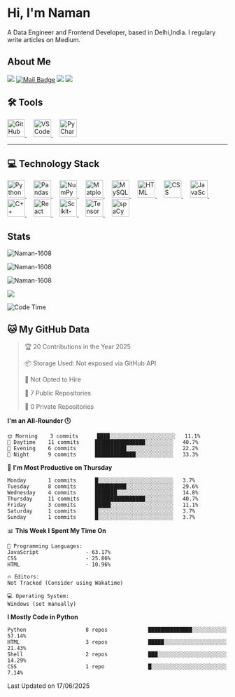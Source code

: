 # Hi, I'm Naman

A Data Engineer and Frontend Developer, based in Delhi,India. I regulary write articles on Medium.

## About Me

[![](https://visitor-badge.laobi.icu/badge?page_id=Naman-1608.Naman-1608)](https://visitor-badge.laobi.icu/badge?page_id=Naman-1608.Naman-1608)
[![Mail Badge](https://img.shields.io/badge/-gmail-c14438?style=flat&logo=Gmail&logoColor=white&link=mailto:eryajf@163.com)](mailto:namkumar455@gmail.com)
[![](https://img.shields.io/github/stars/Naman-1608?color=fefb7b&logo=Undertale)](https://github-readme-stats.vercel.app/api?username=Naman-1608&hide_title=false&hide_border=true&show_icons=true&include_all_commits=true&line_height=20&bg_color=0,EC6C6C,FFD479,FFFC79,73FA79&theme=graywhite&locale=cn)
[![](https://img.shields.io/github/followers/Naman-1608?color=27da6b&logo=Handshake)](https://github.com/cxyfreedom?tab=followers)

## 🛠 **Tools**

<p align="left">
  <a href="https://github.com" target="_blank">
    <img src="https://cdn.jsdelivr.net/gh/devicons/devicon/icons/github/github-original.svg" alt="GitHub" width="40" height="40"/>
  </a>&nbsp;&nbsp;&nbsp;
  <a href="https://code.visualstudio.com/" target="_blank">
    <img src="https://cdn.jsdelivr.net/gh/devicons/devicon/icons/vscode/vscode-original.svg" alt="VS Code" width="40" height="40"/>
  </a>&nbsp;&nbsp;&nbsp;
  <a href="https://www.jetbrains.com/pycharm/" target="_blank">
    <img src="https://cdn.jsdelivr.net/gh/devicons/devicon/icons/pycharm/pycharm-original.svg" alt="PyCharm" width="40" height="40"/>
  </a>
  <!-- &nbsp;&nbsp;&nbsp;
  <a href="https://learn.microsoft.com/en-us/sql/ssms/" target="_blank">
    <img src="https://upload.wikimedia.org/wikipedia/commons/2/2d/SQL_Server_Management_Studio_Logo.png" alt="SSMS" width="40" height="40"/>
  </a>&nbsp;&nbsp;&nbsp;
  <a href="https://learn.microsoft.com/en-us/sql/integration-services/" target="_blank">
    <img src="https://upload.wikimedia.org/wikipedia/commons/8/8d/SQL_Server_Integration_Services_Logo.png" alt="SSIS" width="40" height="40"/>
  </a>&nbsp;&nbsp;&nbsp;
  <a href="https://www.microsoft.com/en-us/sql-server" target="_blank">
    <img src="https://upload.wikimedia.org/wikipedia/commons/4/47/SQL_Server_Logo.svg" alt="SQL Server" width="40" height="40"/>
  </a> -->
</p>

---

## 💻 **Technology Stack**

<p align="left">
  <a href="https://www.python.org" target="_blank">
    <img src="https://cdn.jsdelivr.net/gh/devicons/devicon/icons/python/python-original.svg" alt="Python" width="40" height="40"/>
  </a>&nbsp;&nbsp;&nbsp;
  <a href="https://pandas.pydata.org/" target="_blank">
    <img src="https://cdn.jsdelivr.net/gh/devicons/devicon/icons/pandas/pandas-original.svg" alt="Pandas" width="40" height="40"/>
  </a>&nbsp;&nbsp;&nbsp;
  <a href="https://numpy.org/" target="_blank">
    <img src="https://cdn.jsdelivr.net/gh/devicons/devicon/icons/numpy/numpy-original.svg" alt="NumPy" width="40" height="40"/>
  </a>&nbsp;&nbsp;&nbsp;
  <a href="https://matplotlib.org/" target="_blank">
    <img src="https://matplotlib.org/_static/images/logo2.svg" alt="Matplotlib" width="40" height="40"/>
  </a>&nbsp;&nbsp;&nbsp;
  <a href="https://www.mysql.com/" target="_blank">
    <img src="https://cdn.jsdelivr.net/gh/devicons/devicon/icons/mysql/mysql-original-wordmark.svg" alt="MySQL" width="40" height="40"/>
  </a>&nbsp;&nbsp;&nbsp;
  <a href="https://developer.mozilla.org/en-US/docs/Web/HTML" target="_blank">
    <img src="https://cdn.jsdelivr.net/gh/devicons/devicon/icons/html5/html5-original.svg" alt="HTML" width="40" height="40"/>
  </a>&nbsp;&nbsp;&nbsp;
  <a href="https://developer.mozilla.org/en-US/docs/Web/CSS" target="_blank">
    <img src="https://cdn.jsdelivr.net/gh/devicons/devicon/icons/css3/css3-original.svg" alt="CSS" width="40" height="40"/>
  </a>&nbsp;&nbsp;&nbsp;
  <a href="https://developer.mozilla.org/en-US/docs/Web/JavaScript" target="_blank">
    <img src="https://cdn.jsdelivr.net/gh/devicons/devicon/icons/javascript/javascript-original.svg" alt="JavaScript" width="40" height="40"/>
  </a>&nbsp;&nbsp;&nbsp;
  <a href="https://isocpp.org/" target="_blank">
    <img src="https://cdn.jsdelivr.net/gh/devicons/devicon/icons/cplusplus/cplusplus-original.svg" alt="C++" width="40" height="40"/>
  </a>&nbsp;&nbsp;&nbsp;
  <a href="https://reactjs.org/" target="_blank">
    <img src="https://cdn.jsdelivr.net/gh/devicons/devicon/icons/react/react-original.svg" alt="React" width="40" height="40"/>
  </a>&nbsp;&nbsp;&nbsp;
  <a href="https://scikit-learn.org/" target="_blank">
    <img src="https://upload.wikimedia.org/wikipedia/commons/0/05/Scikit_learn_logo_small.svg" alt="Scikit-learn" width="40" height="40"/>
  </a>&nbsp;&nbsp;&nbsp;
  <a href="https://www.tensorflow.org/" target="_blank">
    <img src="https://cdn.jsdelivr.net/gh/devicons/devicon/icons/tensorflow/tensorflow-original.svg" alt="TensorFlow" width="40" height="40"/>
  </a>&nbsp;&nbsp;&nbsp;
  <a href="https://spacy.io/" target="_blank">
    <img src="https://upload.wikimedia.org/wikipedia/commons/thumb/8/88/SpaCy_logo.svg/512px-SpaCy_logo.svg.png" alt="spaCy" width="40" height="40"/>
  </a>
</p>




## Stats

<p><img src="https://github-readme-stats.vercel.app/api?username=Naman-1608&theme=material-palenight&hide_border=false&include_all_commits=false&count_private=false" alt="Naman-1608" /></p>
<p><img src="https://github-readme-streak-stats.herokuapp.com/?user=Naman-1608&theme=material-palenight&hide_border=false" alt="Naman-1608" /></p>
<p><img src="https://github-readme-stats.vercel.app/api/top-langs/?username=Naman-1608&theme=material-palenight&hide_border=false&include_all_commits=false&count_private=false&layout=compact" alt="Naman-1608" /></p>

![](https://github-profile-trophy.vercel.app/?username=Naman-1608&theme=dracula&no-frame=false&no-bg=false&margin-w=4)

<!--START_SECTION:waka-->
![Code Time](http://img.shields.io/badge/Code%20Time-5%2C321%4hrs%206%20mins-blue)

## **🐱 My GitHub Data**

> 🏆 20 Contributions in the Year 2025
>
> 📦 Storage Used: Not exposed via GitHub API
>
> 🚫 Not Opted to Hire
>
> 📜 7 Public Repositories
>
> 🔑 0 Private Repositories

**I'm an All-Rounder 🕓**

```text
🌞 Morning    3 commits      ████░░░░░░░░░░░░░░░░░░░░░   11.1%  
🌆 Daytime    11 commits     ████████████████░░░░░░░░░   40.7%  
🌃 Evening    6 commits      ██████████░░░░░░░░░░░░░░░   22.2%  
🌙 Night      9 commits      █████████████░░░░░░░░░░░░   33.3%
```

📅 **I'm Most Productive on Thursday**

```text
Monday       1 commits      █░░░░░░░░░░░░░░░░░░░░░░░░   3.7%  
Tuesday      8 commits      ██████████░░░░░░░░░░░░░░░   29.6%  
Wednesday    4 commits      ███████░░░░░░░░░░░░░░░░░░   14.8%  
Thursday     11 commits     ████████████████░░░░░░░░░   40.7%  
Friday       3 commits      █████░░░░░░░░░░░░░░░░░░░░   11.1%  
Saturday     1 commits      █░░░░░░░░░░░░░░░░░░░░░░░░   3.7%  
Sunday       1 commits      █░░░░░░░░░░░░░░░░░░░░░░░░   3.7%
```


📊 **This Week I Spent My Time On**

```text
💬 Programming Languages: 
JavaScript               - 63.17%  
CSS                      - 25.86%  
HTML                     - 10.96%

🔥 Editors: 
Not Tracked (Consider using Wakatime)

💻 Operating System: 
Windows (set manually)
```



**I Mostly Code in Python** 

```text
Python                   8 repos             ██████████████░░░░░░░░░░░   57.14% 
HTML                     3 repos             █████░░░░░░░░░░░░░░░░░░░░   21.43% 
Shell                    2 repos             ███░░░░░░░░░░░░░░░░░░░░░░   14.29% 
CSS                      1 repo              █░░░░░░░░░░░░░░░░░░░░░░░░   7.14%

```



 Last Updated on 17/06/2025
<!--END_SECTION:waka-->

<!--
**cxyfreedom/cxyfreedom** is a ✨ _special_ ✨ repository because its `README.md` (this file) appears on your GitHub profile.

Here are some ideas to get you started:

- 🔭 I’m currently working on ...
- 🌱 I’m currently learning ...
- 👯 I’m looking to collaborate on ...
- 🤔 I’m looking for help with ...
- 💬 Ask me about ...
- 📫 How to reach me: ...
- 😄 Pronouns: ...
- ⚡ Fun fact: ...
-->
